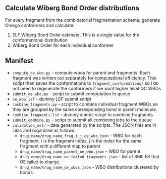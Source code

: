 ## Calculate Wiberg Bond Order distributions

For every fragment from the combinatorial fragmentation scheme, generate 
Omega conformers and calculate:
1. ELF Wiberg Bond Order estimate. This is a single value for the conformational distribution
2. Wiberg Bond Order for each individual conformer

## Manifest
* `compute_oe_wbo.py` - compute wbos for parent and fragments. Each fragment
was written out separately for computational efficiency. This script then saves the conformations
to `fragment_conformations/` so I do not need to regenerate the conformers if we want higher level QC WBOs
* `submit_oe_wbo.py` - script to submit computation to queue
* `oe_wbo.lsf` - dummy LSF submit script
* `combine_fragments.py` - script to combine individual fragment WBOs so they are 
grouped by the same corresponding bond in parent molecule. 
* `combine_fragments.lsf` - dummy sumbit script to combine fragments
* `submit_combine.py` - script to submit all combining jobs to the queue
* `validation_set/` - data generated by the scripts. The JSON files are in Lilac and organized as follows:
    * `drug_name/drug_name_frag_i_j_oe_wbo.json` - WBO for each fragment. i is the fragment index, j is the index for the same fragment with a different map to parent   
    * `drug_name/drug_name_parent_oe_wbo.json` - WBO for parent 
    * `drug_name/drug_name_oe_failed_fragments.json` - list of SMILES that OE failed to charge. 
    * `drug_name/drug_name_oe_wbos.json` - WBO distributions clustered by bonds